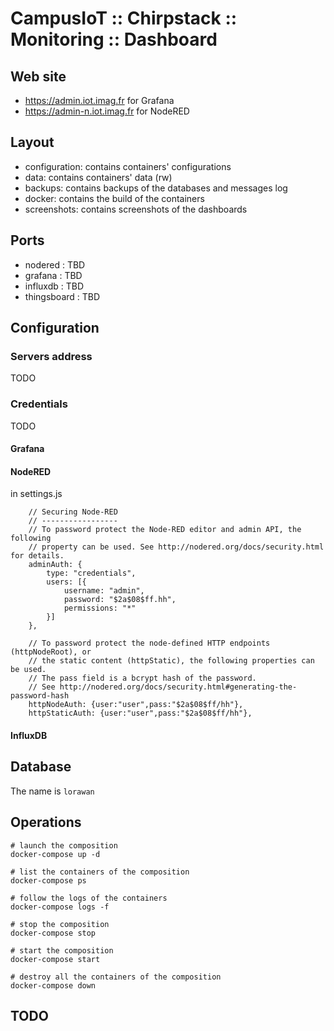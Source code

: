# CampusIoT :: Chirpstack :: Monitoring :: Dashboard

## Web site
* https://admin.iot.imag.fr for Grafana
* https://admin-n.iot.imag.fr for NodeRED

## Layout
* configuration: contains containers' configurations
* data: contains containers' data (rw)
* backups: contains backups of the databases and messages log
* docker: contains the build of the containers
* screenshots: contains screenshots of the dashboards

## Ports
* nodered : TBD
* grafana : TBD
* influxdb : TBD
* thingsboard : TBD

## Configuration

### Servers address
TODO


### Credentials
TODO
#### Grafana

#### NodeRED
in settings.js
```
    // Securing Node-RED
    // -----------------
    // To password protect the Node-RED editor and admin API, the following
    // property can be used. See http://nodered.org/docs/security.html for details.
    adminAuth: {
        type: "credentials",
        users: [{
            username: "admin",
            password: "$2a$08$ff.hh",
            permissions: "*"
        }]
    },

    // To password protect the node-defined HTTP endpoints (httpNodeRoot), or
    // the static content (httpStatic), the following properties can be used.
    // The pass field is a bcrypt hash of the password.
    // See http://nodered.org/docs/security.html#generating-the-password-hash
    httpNodeAuth: {user:"user",pass:"$2a$08$ff/hh"},
    httpStaticAuth: {user:"user",pass:"$2a$08$ff/hh"},
```


#### InfluxDB


## Database
The name is `lorawan`

## Operations

```
# launch the composition
docker-compose up -d

# list the containers of the composition
docker-compose ps

# follow the logs of the containers
docker-compose logs -f

# stop the composition
docker-compose stop

# start the composition
docker-compose start

# destroy all the containers of the composition
docker-compose down
```

## TODO
